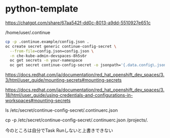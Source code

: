 # python-template

https://chatgpt.com/share/67aa542f-dd0c-8013-a9dd-5510927e651c

/home/user/.continue

```bash
cp -p .continue.example/config.json .
oc create secret generic continue-config-secret \
  --from-file=config.json=config.json \
  -n che-kube-admin-devspaces-8h5s6r
  oc get secrets -n your-namespace
  oc get secret continue-config-secret -o jsonpath='{.data.config\.json}' -n your-namespace | base64 --decode
```

https://docs.redhat.com/ja/documentation/red_hat_openshift_dev_spaces/3.3/html/user_guide/mounting-secrets#mounting-secrets

https://docs.redhat.com/ja/documentation/red_hat_openshift_dev_spaces/3.18/html/user_guide/using-credentials-and-configurations-in-workspaces#mounting-secrets





ls /etc/secret/continue-config-secret/.continuerc.json

cp -p /etc/secret/continue-config-secret/.continuerc.json /projects/.



今のところは自分でTask Runしないと上書きできない